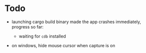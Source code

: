 # Todo

- launching cargo build binary made the app crashes immediately,\
  progress so far:
    - waiting for `cdb` installed

- on windows, hide mouse cursor when capture is on
